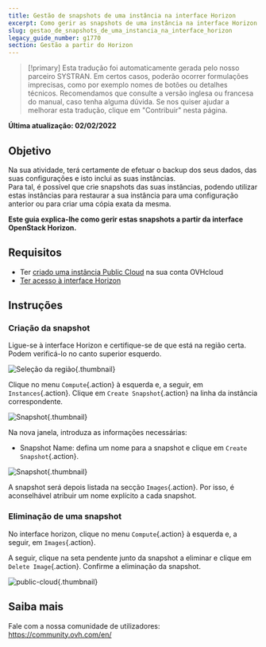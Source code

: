 ```yaml
---
title: Gestão de snapshots de uma instância na interface Horizon
excerpt: Como gerir as snapshots de uma instância na interface Horizon
slug: gestao_de_snapshots_de_uma_instancia_na_interface_horizon
legacy_guide_number: g1770
section: Gestão a partir do Horizon
---
```


> [!primary]
> Esta tradução foi automaticamente gerada pelo nosso parceiro SYSTRAN. Em certos casos, poderão ocorrer formulações imprecisas, como por exemplo nomes de botões ou detalhes técnicos. Recomendamos que consulte a versão inglesa ou francesa do manual, caso tenha alguma dúvida. Se nos quiser ajudar a melhorar esta tradução, clique em "Contribuir" nesta página.
>

**Última atualização: 02/02/2022**

## Objetivo

Na sua atividade, terá certamente de efetuar o backup dos seus dados, das suas configurações e isto inclui as suas instâncias.<br>
Para tal, é possível que crie snapshots das suas instâncias, podendo utilizar estas instâncias para restaurar a sua instância para uma configuração anterior ou para criar uma cópia exata da mesma.

**Este guia explica-lhe como gerir estas snapshots a partir da interface OpenStack Horizon.**

## Requisitos

- Ter [criado uma instância Public Cloud](https://docs.ovh.com/pt/public-cloud/public-cloud-primeiros-passos/#3o-passo-criacao-de-uma-instancia) na sua conta OVHcloud
- [Ter acesso à interface Horizon](../criar_um_acesso_a_interface_horizon/)

## Instruções

### Criação da snapshot

Ligue-se à interface Horizon e certifique-se de que está na região certa. Podem verificá-lo no canto superior esquerdo. 

![Seleção da região](images/region2021.png){.thumbnail}

Clique no menu `Compute`{.action} à esquerda e, a seguir, em `Instances`{.action}. Clique em `Create Snapshot`{.action} na linha da instância correspondente.

![Snapshot](images/createsnapshot.png){.thumbnail}

Na nova janela, introduza as informações necessárias:

* Snapshot Name: defina um nome para a snapshot e clique em `Create Snapshot`{.action}.

![Snapshot](images/createsnapshot2.png){.thumbnail}

A snapshot será depois listada na secção `Images`{.action}. Por isso, é aconselhável atribuir um nome explícito a cada snapshot. 

### Eliminação de uma snapshot

No interface horizon, clique no menu `Compute`{.action} à esquerda e, a seguir, em `Images`{.action}.

A seguir, clique na seta pendente junto da snapshot a eliminar e clique em `Delete Image`{.action}. Confirme a eliminação da snapshot.

![public-cloud](images/deletesnapshot.png){.thumbnail}

## Saiba mais

Fale com a nossa comunidade de utilizadores: <https://community.ovh.com/en/>
